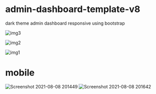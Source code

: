# admin-dashboard-template-v8
dark theme admin dashboard responsive  using bootstrap

![img3](https://user-images.githubusercontent.com/59271775/128634179-e00fb142-84c3-4b3f-86a0-280c10ea43d4.png)

![img2](https://user-images.githubusercontent.com/59271775/128634231-cfdda14f-ce6b-4dff-a0cd-0f4dad9696fd.png)

![img1](https://user-images.githubusercontent.com/59271775/128634258-ec1011e1-4454-4cba-8839-279370951925.png)


<h1>mobile</h1>

![Screenshot 2021-08-08 201449](https://user-images.githubusercontent.com/59271775/128634273-1585ccda-2295-46d1-ba5b-dbbd87e84e27.png) ![Screenshot 2021-08-08 201642](https://user-images.githubusercontent.com/59271775/128634311-b3a9d42c-7f24-4706-a93d-6407bfebcca2.png)
